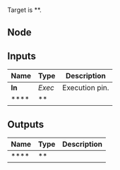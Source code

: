 # 

Target is **.  

## Node

## Inputs
|Name   |Type   |Description    |
|-------|-------|---------------|
|**In** |*Exec* |Execution pin. |
|****|**||

## Outputs
|Name   |Type   |Description    |
|-------|-------|---------------|
|****|**||